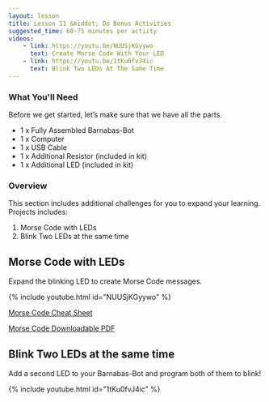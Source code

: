 ```yaml
---
layout: lesson
title: Lesson 11 &middot; Do Bonus Activities
suggested_time: 60-75 minutes per actiity
videos:
    - link: https://youtu.be/NUUSjKGyywo
      text: Create Morse Code With Your LED
    - link: https://youtu.be/1tKu0fvJ4ic
      text: Blink Two LEDs At The Same Time
---
```

### What You'll Need

Before we get started, let’s make sure that we have all the parts.

- 1 x Fully Assembled Barnabas-Bot
- 1 x Computer
- 1 x USB Cable
- 1 x Additional Resistor (included in kit)
- 1 x Additional LED (included in kit)

### Overview

This section includes additional challenges for you to expand your learning.  Projects includes:
1. Morse Code with LEDs
2. Blink Two LEDs at the same time

## Morse Code with LEDs

Expand the blinking LED to create Morse Code messages.
 
{% include youtube.html id="NUUSjKGyywo" %}

[Morse Code Cheat Sheet](https://upload.wikimedia.org/wikipedia/commons/b/b5/International_Morse_Code.svg)

[Morse Code Downloadable PDF](https://drive.google.com/file/d/1liBuEK5mu3E04ymCv_On7b9cEDAkBJO1/view?usp=drive_open)

## Blink Two LEDs at the same time

Add a second LED to your Barnabas-Bot and program both of them to blink!

{% include youtube.html id="1tKu0fvJ4ic" %}

